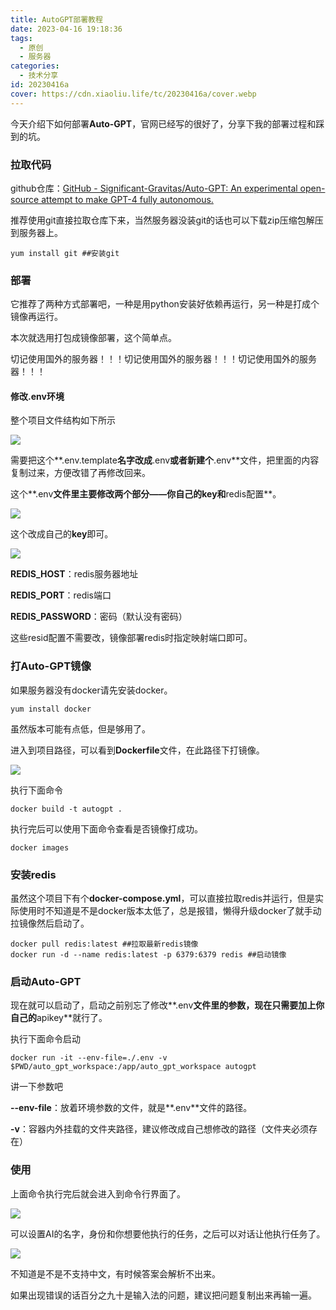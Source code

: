 ```yaml
---
title: AutoGPT部署教程
date: 2023-04-16 19:18:36
tags:
  - 原创
  - 服务器
categories:
  - 技术分享
id: 20230416a
cover: https://cdn.xiaoliu.life/tc/20230416a/cover.webp
---
```


今天介绍下如何部署**Auto-GPT**，官网已经写的很好了，分享下我的部署过程和踩到的坑。

### 拉取代码

github仓库：[GitHub - Significant-Gravitas/Auto-GPT: An experimental open-source attempt to make GPT-4 fully autonomous.](https://github.com/Significant-Gravitas/Auto-GPT)

推荐使用git直接拉取仓库下来，当然服务器没装git的话也可以下载zip压缩包解压到服务器上。

```shell
yum install git ##安装git
```

### 部署

它推荐了两种方式部署吧，一种是用python安装好依赖再运行，另一种是打成个镜像再运行。

本次就选用打包成镜像部署，这个简单点。

切记使用国外的服务器！！！切记使用国外的服务器！！！切记使用国外的服务器！！！

#### 修改.env环境

整个项目文件结构如下所示

![](https://cdn.xiaoliu.life/tc/20230416a/1.webp)

需要把这个**.env.template**名字改成**.env**或者新建个**.env**文件，把里面的内容复制过来，方便改错了再修改回来。

这个**.env**文件里主要修改两个部分——**你自己的key**和**redis配置**。

![](https://cdn.xiaoliu.life/tc/20230416a/2.webp)

这个改成自己的**key**即可。

![](https://cdn.xiaoliu.life/tc/20230416a/3.webp)

**REDIS_HOST**：redis服务器地址

**REDIS_PORT**：redis端口

**REDIS_PASSWORD**：密码（默认没有密码）

这些resid配置不需要改，镜像部署redis时指定映射端口即可。

### 打Auto-GPT镜像

如果服务器没有docker请先安装docker。

```shell
yum install docker
```

虽然版本可能有点低，但是够用了。

进入到项目路径，可以看到**Dockerfile**文件，在此路径下打镜像。

![](https://cdn.xiaoliu.life/tc/20230416a/4.webp)

执行下面命令

```shell
docker build -t autogpt .
```

执行完后可以使用下面命令查看是否镜像打成功。

```shell
docker images
```

### 安装redis

虽然这个项目下有个**docker-compose.yml**，可以直接拉取redis并运行，但是实际使用时不知道是不是docker版本太低了，总是报错，懒得升级docker了就手动拉镜像然后启动了。

```shell
docker pull redis:latest ##拉取最新redis镜像
docker run -d --name redis:latest -p 6379:6379 redis ##启动镜像
```

### 启动Auto-GPT

现在就可以启动了，启动之前别忘了修改**.env**文件里的参数，现在只需要加上你自己的**apikey**就行了。

执行下面命令启动

```shell
docker run -it --env-file=./.env -v $PWD/auto_gpt_workspace:/app/auto_gpt_workspace autogpt
```

讲一下参数吧

**--env-file**：放着环境参数的文件，就是**.env**文件的路径。

**-v**：容器内外挂载的文件夹路径，建议修改成自己想修改的路径（文件夹必须存在）

### 使用

上面命令执行完后就会进入到命令行界面了。

![](https://cdn.xiaoliu.life/tc/20230416a/5.webp)

可以设置AI的名字，身份和你想要他执行的任务，之后可以对话让他执行任务了。

![](https://cdn.xiaoliu.life/tc/20230416a/6.webp)

不知道是不是不支持中文，有时候答案会解析不出来。

如果出现错误的话百分之九十是输入法的问题，建议把问题复制出来再输一遍。